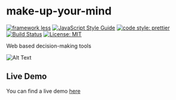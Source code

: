 # make-up-your-mind

[![framework less](https://img.shields.io/badge/framework-less-blue.svg)](https://github.com/frameworkless-movement/manifesto)
[![JavaScript Style Guide](https://img.shields.io/badge/code_style-standard-brightgreen.svg)](https://standardjs.com)
[![code style: prettier](https://img.shields.io/badge/code_style-prettier-ff69b4.svg?style=flat-square)](https://github.com/prettier/prettier)
[![Build Status](https://travis-ci.org/e-xtrategy/make-up-your-mind.svg?branch=master)](https://travis-ci.org/e-xtrategy/make-up-your-mind)
[![License: MIT](https://img.shields.io/badge/License-MIT-yellow.svg)](https://opensource.org/licenses/MIT)



Web based decision-making tools

![Alt Text](http://media.riffsy.com/images/3ca3e3df4aef0f07989588f16e326cb5/tenor.gif)

## Live Demo
You can find a live demo [here](https://radar.extrategy.net/)
